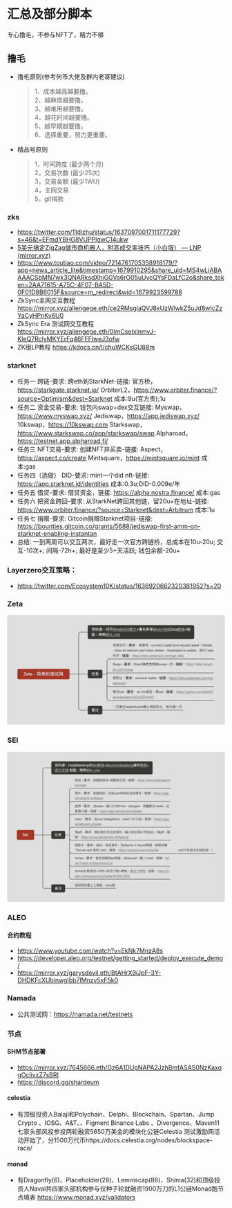 # 汇总及部分脚本

专心撸毛，不参与NFT了，精力不够

## 撸毛
  - 撸毛原则(参考何币大佬及群内老哥建议)
      > 1、成本越高越要撸。  
      2、越麻烦越要撸。  
      3、越难用越要撸。  
      4、越花时间越要撸。  
      5、越早期越要撸。  
      6、选择重要，努力更重要。
  - 精品号原则
      > 1，时间跨度 (最少两个月)  
      2，交易次数 (最少25次)  
      3，交易金额 (最少1WU)  
      4，主网交易  
      5，git捐款  


### zks
- https://twitter.com/11dizhu/status/1637097001711177729?s=46&t=EFmdYBHG8VUPPlgwC14ukw
- [5美元搞定ZigZag做市商机器人，附高成交率技巧（小白版） — LNP (mirror.xyz)](https://mirror.xyz/lnpandy.eth/oX6s3dp18GHr5Q0cG_V-zK4UBUsPJzaGdYS1ECsUsUY)
- https://www.toutiao.com/video/7214761705358918179/?app=news_article_lite&timestamp=1679910295&share_uid=MS4wLjABAAAACSbMN7wk3QNARksdXhiGGVs6rO05uUycQYsFDaLfC2o&share_token=2AA71615-A75C-4F07-BA5D-0F01D8B6015F&source=m_redirect&wid=1679923599788
- ZkSync主网交互教程
  https://mirror.xyz/allengege.eth/ce2RMsgiaQVJ8xUzWlwkZ5uJd8wIcZzYaCyHPnKv6U0
- ZkSync Era 测试网交互教程
   https://mirror.xyz/allengege.eth/0ImCseIxlnmvJ-KleQ7RclyMKYErFq46FFFlweJ3ofw
- ZK组LP教程
  https://kdocs.cn/l/chuWCKsGU88m


### starknet
- 任务一
  跨链-要求:
  跨eth到StarkNet-链接:
  官方桥，https://starkgate.starknet.io/
  OrbiterL2，https://www.orbiter.finance/?source=Optimism&dest=Starknet
  成本:9u(官方贵);1u
- 任务二
  资金交易-要求:
  钱包内swap+dex交互链接:
  Myswap，https://www.myswap.xyz/
  Jediswap，https://app.jediswap.xyz/
  10kswap，https://10kswap.com
  Starkswap，https://www.starkswap.co/app/starkswap/swap
  Alpharoad，https://testnet.app.alpharoad.fi/
- 任务三
  NFT交易-要求:
  创建NFT并买卖-链接:
  Aspect，https://aspect.co/create
  Mintsquare，https://mintsquare.io/mint
  成本:gas
- 任务四（选做）
  DID-要求:
  mint一个did nft-链接:
  https://app.starknet.id/identities
  成本:0.3u;DID-0.009e/年
- 任务五
  借贷-要求:
  借贷资金，链接:
  https://alpha.nostra.finance/
  成本:gas
- 任务六
  把资金跨回-要求:
  从StarkNet跨回其他链，留20u+在地址-链接:
  https://www.orbiter.finance/?source=Starknet&dest=Arbitrum
  成本:1u
- 任务七
  捐赠-要求:
  Gitcoin捐赠Starknet项目-链接:
  https://bounties.gitcoin.co/grants/5688/jediswap-first-amm-on-starknet-enabling-instantan
- 总结:
  一到两周可以交互两次，最好走一次官方跨链桥，总成本在10u-20u;
  交互-10次+;
  间隔-72h+;
  最好是至少5+天活跃;
  钱包余额-20u+

### Layerzero交互策略：
- https://twitter.com/Ecosystem10K/status/1636920662320381952?s=20

### Zeta
![Zeta](Zeta.jpg)

### SEI
![Sei](Sei.jpg)

### ALEO
#### 合约教程
- https://www.youtube.com/watch?v=EkNk7MnzA8s
- https://developer.aleo.org/testnet/getting_started/deploy_execute_demo/
- https://mirror.xyz/garysdevil.eth/BtAHrX9iJpF-3Y-DHDKFcXUbinwgIbb7lMnzv5xF5k0

### Namada
 - 公共测试网：https://namada.net/testnets

### 节点
#### SHM节点部署
  - https://mirror.xyz/7645666.eth/Gz6A1DUpNAPA2JzhBmfASAS0NzKaxqgOclivzZ7sBRI
  - https://discord.gg/shardeum
#### celestia 
  - 有顶级投资人Balaji和Polychain、Delphi、Blockchain、Spartan、Jump Crypto 、IOSG、A&T、、Figment
    Binance Labs 、Divergence、Maven11七家头部风投参投两轮融资5650万美金的模块化公链Celestia 测试激励网活动开始了，分1500万代币https://docs.celestia.org/nodes/blockspace-race/

#### monad 
  - 有Dragonfly(6)、Placeholder(28)、Lemniscap(86)、Shima(32)和顶级投资人Naval共四家头部机构参与仅种子轮就融资1900万刀的L1公链Monad跑节点填表 https://www.monad.xyz/validators
